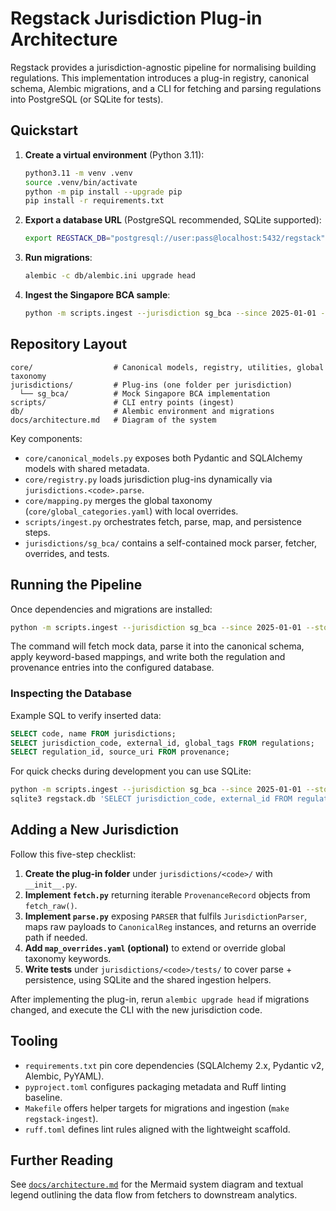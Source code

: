 # Regstack Jurisdiction Plug-in Architecture

Regstack provides a jurisdiction-agnostic pipeline for normalising building regulations. This
implementation introduces a plug-in registry, canonical schema, Alembic migrations, and a CLI for
fetching and parsing regulations into PostgreSQL (or SQLite for tests).

## Quickstart

1. **Create a virtual environment** (Python 3.11):
   ```bash
   python3.11 -m venv .venv
   source .venv/bin/activate
   python -m pip install --upgrade pip
   pip install -r requirements.txt
   ```
2. **Export a database URL** (PostgreSQL recommended, SQLite supported):
   ```bash
   export REGSTACK_DB="postgresql://user:pass@localhost:5432/regstack"
   ```
3. **Run migrations**:
   ```bash
   alembic -c db/alembic.ini upgrade head
   ```
4. **Ingest the Singapore BCA sample**:
   ```bash
   python -m scripts.ingest --jurisdiction sg_bca --since 2025-01-01 --store "$REGSTACK_DB"
   ```

## Repository Layout

```
core/                  # Canonical models, registry, utilities, global taxonomy
jurisdictions/         # Plug-ins (one folder per jurisdiction)
  └── sg_bca/          # Mock Singapore BCA implementation
scripts/               # CLI entry points (ingest)
db/                    # Alembic environment and migrations
docs/architecture.md   # Diagram of the system
```

Key components:
- `core/canonical_models.py` exposes both Pydantic and SQLAlchemy models with shared metadata.
- `core/registry.py` loads jurisdiction plug-ins dynamically via `jurisdictions.<code>.parse`.
- `core/mapping.py` merges the global taxonomy (`core/global_categories.yaml`) with local overrides.
- `scripts/ingest.py` orchestrates fetch, parse, map, and persistence steps.
- `jurisdictions/sg_bca/` contains a self-contained mock parser, fetcher, overrides, and tests.

## Running the Pipeline

Once dependencies and migrations are installed:

```bash
python -m scripts.ingest --jurisdiction sg_bca --since 2025-01-01 --store "$REGSTACK_DB"
```

The command will fetch mock data, parse it into the canonical schema, apply keyword-based mappings,
and write both the regulation and provenance entries into the configured database.

### Inspecting the Database

Example SQL to verify inserted data:

```sql
SELECT code, name FROM jurisdictions;
SELECT jurisdiction_code, external_id, global_tags FROM regulations;
SELECT regulation_id, source_uri FROM provenance;
```

For quick checks during development you can use SQLite:

```bash
python -m scripts.ingest --jurisdiction sg_bca --since 2025-01-01 --store sqlite:///regstack.db
sqlite3 regstack.db 'SELECT jurisdiction_code, external_id FROM regulations;'
```

## Adding a New Jurisdiction

Follow this five-step checklist:

1. **Create the plug-in folder** under `jurisdictions/<code>/` with `__init__.py`.
2. **Implement `fetch.py`** returning iterable `ProvenanceRecord` objects from `fetch_raw()`.
3. **Implement `parse.py`** exposing `PARSER` that fulfils `JurisdictionParser`, maps raw payloads to
   `CanonicalReg` instances, and returns an override path if needed.
4. **Add `map_overrides.yaml` (optional)** to extend or override global taxonomy keywords.
5. **Write tests** under `jurisdictions/<code>/tests/` to cover parse + persistence, using
   SQLite and the shared ingestion helpers.

After implementing the plug-in, rerun `alembic upgrade head` if migrations changed, and execute the
CLI with the new jurisdiction code.

## Tooling

- `requirements.txt` pin core dependencies (SQLAlchemy 2.x, Pydantic v2, Alembic, PyYAML).
- `pyproject.toml` configures packaging metadata and Ruff linting baseline.
- `Makefile` offers helper targets for migrations and ingestion (`make regstack-ingest`).
- `ruff.toml` defines lint rules aligned with the lightweight scaffold.

## Further Reading

See [`docs/architecture.md`](docs/architecture.md) for the Mermaid system diagram and textual
legend outlining the data flow from fetchers to downstream analytics.
